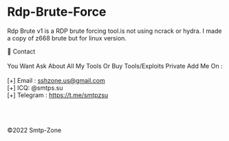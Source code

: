# Rdp-Brute-Force

Rdp Brute v1 is a RDP brute forcing tool.is not using ncrack or hydra. I made a copy of z668 brute but for linux version.


📧 Contact</br></br>
You Want Ask About All My Tools Or Buy Tools/Exploits Private Add Me On :</br></br>
[+] Email : sshzone.us@gmail.com</br>
[+] ICQ: @smtps.su</br>
[+] Telegram : https://t.me/smtpzsu</br></br>

</br></br>
©2022 Smtp-Zone
